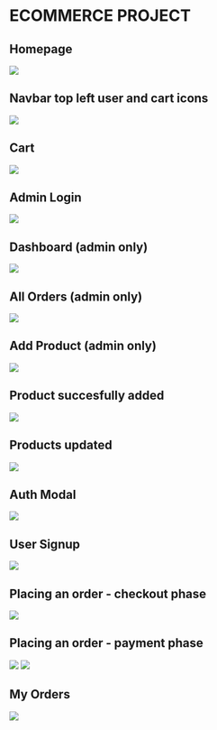 # ECOMMERCE PROJECT

## Homepage

<img src="./images/1.png" />

## Navbar top left user and cart icons

<img src="./images/2.png" />

## Cart

<img src="./images/3.png" />

## Admin Login

<img src="./images/4.png" />

## Dashboard (admin only)

<img src="./images/5.png" />

## All Orders (admin only)

<img src="./images/15.png" />

## Add Product (admin only)

<img src="./images/6.png" />

## Product succesfully added

<img src="./images/7.png" />

## Products updated

<img src="./images/8.png" />

## Auth Modal

<img src="./images/9.png" />

## User Signup

<img src="./images/10.png" />

## Placing an order - checkout phase

<img src="./images/11.png" />

## Placing an order - payment phase

<img src="./images/12.png" />
<img src="./images/13.png" />

## My Orders

<img src="./images/14.png" />
